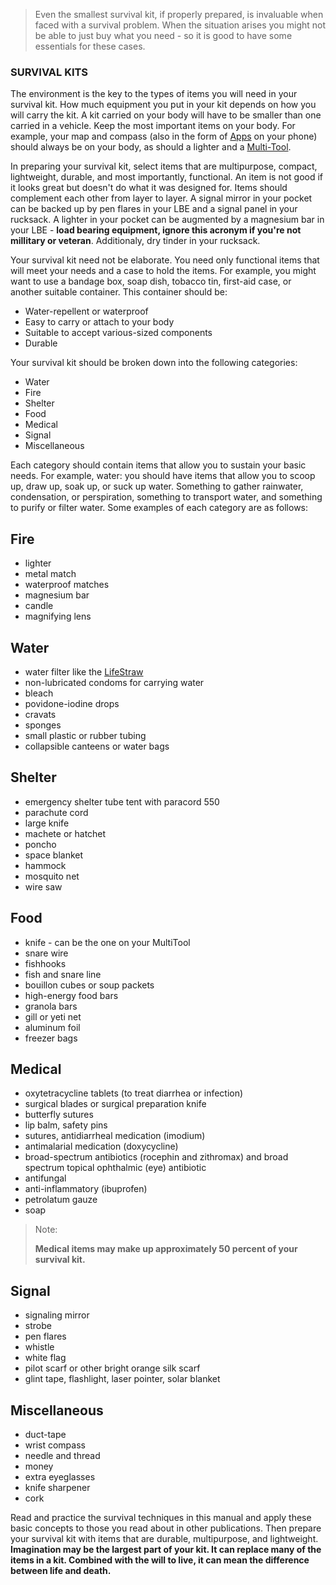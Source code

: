 > Even the smallest survival kit, if properly prepared, is invaluable when faced with a survival problem. When the situation arises you might not be able to just buy what you need - so it is good to have some essentials for these cases.

### SURVIVAL KITS

The environment is the key to the types of items you will need in your survival kit. How much equipment you put in your kit depends on how you will carry the kit. A kit carried on your body will have to be smaller than one carried in a vehicle. Keep the most important items on your body. For example, your map and compass (also in the form of [Apps](Apps) on your phone) should always be on your body, as should a lighter and a [Multi-Tool](MultiTool). 

In preparing your survival kit, select items that are multipurpose, compact, lightweight, durable, and most importantly, functional. An item is not good if it looks great but doesn't do what it was designed for. Items should complement each other from layer to layer. A signal mirror in your pocket can be backed up by pen flares in your LBE and a signal panel in your rucksack. A lighter in your pocket can be augmented by a magnesium bar in your LBE - **load bearing equipment, ignore this acronym if you're not millitary or veteran**. Additionaly, dry tinder in your rucksack.

Your survival kit need not be elaborate. You need only functional items that will meet your needs and a case to hold the items. For example, you might want to use a bandage box, soap dish, tobacco tin, first-aid case, or another suitable container. This container should be:

* Water-repellent or waterproof
* Easy to carry or attach to your body
* Suitable to accept various-sized components
* Durable

Your survival kit should be broken down into the following categories:

* Water
* Fire
* Shelter
* Food
* Medical
* Signal
* Miscellaneous

Each category should contain items that allow you to sustain your basic needs. For example, water: you should have items that allow you to scoop up, draw up, soak up, or suck up water. Something to gather rainwater, condensation, or perspiration, something to transport water, and something to purify or filter water. Some examples of each category are as follows:

## Fire

* lighter
* metal match
* waterproof matches
* magnesium bar
* candle
* magnifying lens

## Water

* water filter like the [LifeStraw](LifeStraw) 
* non-lubricated condoms for carrying water
* bleach
* povidone-iodine drops
* cravats
* sponges
* small plastic or rubber tubing
* collapsible canteens or water bags

## Shelter

* emergency shelter tube tent with paracord 550 
* parachute cord
* large knife
* machete or hatchet
* poncho
* space blanket
* hammock
* mosquito net
* wire saw

## Food

* knife - can be the one on your MultiTool
* snare wire
* fishhooks
* fish and snare line
* bouillon cubes or soup packets
* high-energy food bars
* granola bars
* gill or yeti net
* aluminum foil
* freezer bags

## Medical

* oxytetracycline tablets (to treat diarrhea or infection)
* surgical blades or surgical preparation knife
* butterfly sutures
* lip balm, safety pins
* sutures, antidiarrheal medication (imodium)
* antimalarial medication (doxycycline)
* broad-spectrum antibiotics (rocephin and zithromax) and broad spectrum topical ophthalmic (eye) antibiotic
* antifungal
* anti-inflammatory (ibuprofen)
* petrolatum gauze
* soap

> Note:
>
> **Medical items may make up approximately 50 percent of your survival kit.**

## Signal

* signaling mirror
* strobe
* pen flares
* whistle
* white flag
* pilot scarf or other bright orange silk scarf
* glint tape, flashlight, laser pointer, solar blanket

## Miscellaneous

* duct-tape
* wrist compass
* needle and thread
* money
* extra eyeglasses
* knife sharpener
* cork

Read and practice the survival techniques in this manual and apply these basic concepts to those you read about in other publications. Then prepare your survival kit with items that are durable, multipurpose, and lightweight. **Imagination may be the largest part of your kit. It can replace many of the items in a kit. Combined with the will to live, it can mean the difference between life and death.**
